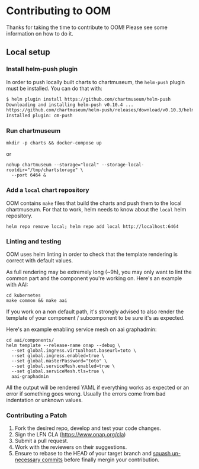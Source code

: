 <!---
Copyright © 2021 Orange

Licensed under the Apache License, Version 2.0 (the "License");
you may not use this file except in compliance with the License.
You may obtain a copy of the License at

      http://www.apache.org/licenses/LICENSE-2.0

Unless required by applicable law or agreed to in writing, software
distributed under the License is distributed on an "AS IS" BASIS,
WITHOUT WARRANTIES OR CONDITIONS OF ANY KIND, either express or implied.
See the License for the specific language governing permissions and
limitations under the License.
-->

# Contributing to OOM

Thanks for taking the time to contribute to OOM!
Please see some information on how to do it.

## Local setup

### Install helm-push plugin

In order to push locally built charts to chartmuseum, the `helm-push` plugin must be installed. You can do that with:

```sh
$ helm plugin install https://github.com/chartmuseum/helm-push
Downloading and installing helm-push v0.10.4 ...
https://github.com/chartmuseum/helm-push/releases/download/v0.10.3/helm-push_0.10.4_linux_amd64.tar.gz
Installed plugin: cm-push
```

### Run chartmuseum

``` shell
mkdir -p charts && docker-compose up
```
or
``` shell
nohup chartmuseum --storage="local" --storage-local-rootdir="/tmp/chartstorage" \
  --port 6464 &
```

### Add a `local` chart repository

OOM contains `make` files that build the charts and push them to the local chartmuseum.
For that to work, helm needs to know about the `local` helm repository.
```shell
helm repo remove local; helm repo add local http://localhost:6464
```

### Linting and testing
OOM uses helm linting in order to check that the template rendering is correct with default values.

As full rendering may be extremely long (~9h), you may only want to lint the common part and the component you're working on.
Here's an example with AAI:
```shell
cd kubernetes
make common && make aai
```

If you work on a non default path, it's strongly advised to also render the
template of your component / subcomponent to be sure it's as expected.

Here's an example enabling service mesh on aai graphadmin:

```shell
cd aai/components/
helm template --release-name onap --debug \
  --set global.ingress.virtualhost.baseurl=toto \
  --set global.ingress.enabled=true \
  --set global.masterPassword="toto" \
  --set global.serviceMesh.enabled=true \
  --set global.serviceMesh.tls=true \
  aai-graphadmin
```
All the output will be rendered YAML if everything works as expected or an error if something goes wrong.
Usually the errors come from bad indentation or unknown values.

### Contributing a Patch
1. Fork the desired repo, develop and test your code changes.
2. Sign the LFN CLA (<https://www.onap.org/cla>)
3. Submit a pull request.
4. Work with the reviewers on their suggestions.
5. Ensure to rebase to the HEAD of your target branch and [squash un-necessary commits](https://blog.carbonfive.com/always-squash-and-rebase-your-git-commits/)
   before finally mergin your contribution.
